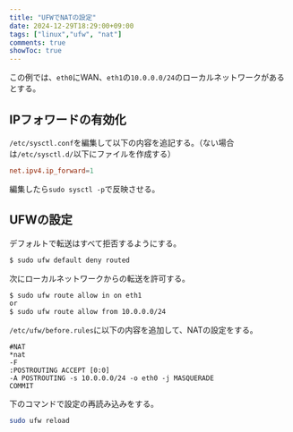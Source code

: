 ```yaml
---
title: "UFWでNATの設定"
date: 2024-12-29T18:29:00+09:00
tags: ["linux","ufw", "nat"]
comments: true
showToc: true
---
```

この例では、`eth0`にWAN、`eth1`の`10.0.0.0/24`のローカルネットワークがあるとする。

## IPフォワードの有効化
`/etc/sysctl.conf`を編集して以下の内容を追記する。（ない場合は`/etc/sysctl.d/`以下にファイルを作成する）
```conf
net.ipv4.ip_forward=1
```

編集したら`sudo sysctl -p`で反映させる。

## UFWの設定
デフォルトで転送はすべて拒否するようにする。
```bash
$ sudo ufw default deny routed
```

次にローカルネットワークからの転送を許可する。
```bash
$ sudo ufw route allow in on eth1
or
$ sudo ufw route allow from 10.0.0.0/24
```

`/etc/ufw/before.rules`に以下の内容を追加して、NATの設定をする。
```
#NAT
*nat
-F
:POSTROUTING ACCEPT [0:0]
-A POSTROUTING -s 10.0.0.0/24 -o eth0 -j MASQUERADE
COMMIT
```

下のコマンドで設定の再読み込みをする。
```bash
sudo ufw reload
```
